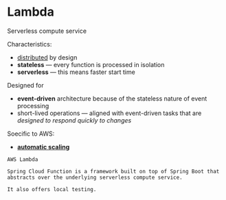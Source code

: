 # Lambda

Serverless compute service

Characteristics:
* [distributed](../strategies/distributed.md) by design
* **stateless** — every function is processed in isolation
* **serverless** — this means faster start time

Designed for
* **event-driven** architecture because of the stateless nature of event processing
* short-lived operations — aligned with event-driven tasks that are _designed to respond quickly to changes_

Soecific to AWS:
* [**automatic scaling**](../strategies/auto-scaling.md)

~~~admonish example
AWS Lambda
~~~

~~~admonish example
Spring Cloud Function is a framework built on top of Spring Boot that abstracts over the underlying serverless compute service.

It also offers local testing.
~~~
